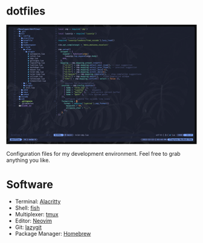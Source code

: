 # dotfiles

![screenshot](assets/screenshot.png)

Configuration files for my development environment. Feel free to grab anything you like.

# Software

* Terminal: [Alacritty](https://alacritty.org)
* Shell: [fish](https://fishshell.com)
* Multiplexer: [tmux](https://github.com/tmux/tmux/wiki)
* Editor: [Neovim](https://neovim.io)
* Git: [lazygit](https://github.com/jesseduffield/lazygit)
* Package Manager: [Homebrew](https://brew.sh)
